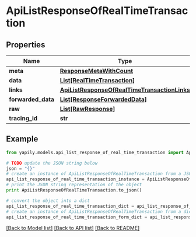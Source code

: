 # ApiListResponseOfRealTimeTransaction


## Properties
Name | Type | Description | Notes
------------ | ------------- | ------------- | -------------
**meta** | [**ResponseMetaWithCount**](ResponseMetaWithCount.md) |  | [optional] 
**data** | [**List[RealTimeTransaction]**](RealTimeTransaction.md) |  | [optional] 
**links** | [**ApiListResponseOfRealTimeTransactionLinks**](ApiListResponseOfRealTimeTransactionLinks.md) |  | [optional] 
**forwarded_data** | [**List[ResponseForwardedData]**](ResponseForwardedData.md) |  | [optional] 
**raw** | [**List[RawResponse]**](RawResponse.md) |  | [optional] 
**tracing_id** | **str** |  | [optional] 

## Example

```python
from yapily.models.api_list_response_of_real_time_transaction import ApiListResponseOfRealTimeTransaction

# TODO update the JSON string below
json = "{}"
# create an instance of ApiListResponseOfRealTimeTransaction from a JSON string
api_list_response_of_real_time_transaction_instance = ApiListResponseOfRealTimeTransaction.from_json(json)
# print the JSON string representation of the object
print ApiListResponseOfRealTimeTransaction.to_json()

# convert the object into a dict
api_list_response_of_real_time_transaction_dict = api_list_response_of_real_time_transaction_instance.to_dict()
# create an instance of ApiListResponseOfRealTimeTransaction from a dict
api_list_response_of_real_time_transaction_form_dict = api_list_response_of_real_time_transaction.from_dict(api_list_response_of_real_time_transaction_dict)
```
[[Back to Model list]](../README.md#documentation-for-models) [[Back to API list]](../README.md#documentation-for-api-endpoints) [[Back to README]](../README.md)


